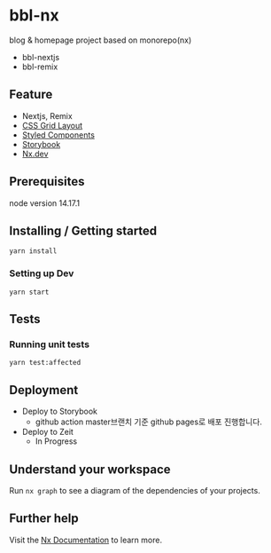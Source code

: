 # bbl-nx

blog & homepage project based on monorepo(nx)
- bbl-nextjs
- bbl-remix

## Feature

- Nextjs, Remix
- [CSS Grid Layout](https://www.youtube.com/watch?v=7kVeCqQCxlk)
- [Styled Components](https://github.com/styled-components/styled-components)
- [Storybook](https://github.com/storybooks/storybook)
- [Nx.dev](https://nx.dev/)

## Prerequisites

node version 14.17.1

## Installing / Getting started

```shell
yarn install
```

### Setting up Dev

```
yarn start
```

## Tests

### Running unit tests
```
yarn test:affected
```

## Deployment

- Deploy to Storybook
  - github action master브랜치 기준 github pages로 배포 진행합니다.
- Deploy to Zeit
  - In Progress

## Understand your workspace

Run `nx graph` to see a diagram of the dependencies of your projects.

## Further help

Visit the [Nx Documentation](https://nx.dev) to learn more.
